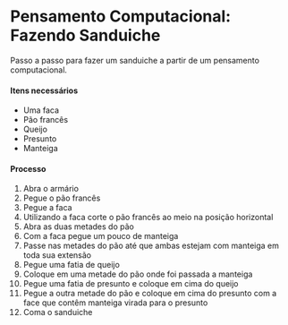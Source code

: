 # Pensamento Computacional: Fazendo Sanduiche

Passo a passo para fazer um sanduiche a partir de um pensamento computacional.

#### Itens necessários

- Uma faca
- Pão francês
- Queijo
- Presunto
- Manteiga

#### Processo

1. Abra o armário
2. Pegue o pão francês
3. Pegue a faca
4. Utilizando a faca corte o pão francês ao meio na posição horizontal
5. Abra as duas metades do pão
6. Com a faca pegue um pouco de manteiga
7. Passe nas metades do pão até que ambas estejam com manteiga em toda sua extensão
8. Pegue uma fatia de queijo
9. Coloque em uma metade do pão onde foi passada a manteiga
10. Pegue uma fatia de presunto e coloque em cima do queijo
11. Pegue a outra metade do pão e coloque em cima do presunto com a face que contêm manteiga virada para o presunto
12. Coma o sanduiche

